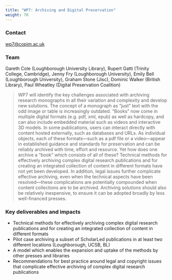 ```yaml
---
title: "WP7: Archiving and Digital Preservation"
weight: 70
---
```


### Contact

[wp7@copim.ac.uk](mailto:wp7@copim.ac.uk)  

### Team

Gareth Cole (Loughborough University Library), Rupert Gatti (Trinity College, Cambridge), Jenny Fry (Loughborough University), Emily Bell (Loughborough University), Graham Stone (Jisc), Dominic Walker (British Library), Paul Wheatley (Digital Preservation Coalition)

> WP7 will identify the key challenges associated with archiving research monographs in all their variation and complexity and develop new solutions. The concept of a monograph as “just” text with the odd image or table is increasingly outdated. “Books” now come in multiple digital formats (e.g. pdf, xml, epub) as well as hardcopy, and can also include embedded material such as videos and interactive 3D models. In some publications, users can interact directly with content hosted externally, such as databases and URLs. As individual objects, each of these formats—such as a pdf file or a video—appear in established guidance and standards for preservation and can be reliably archived with time, effort and resource. Yet how does one archive a “book” which consists of all of these? Technical methods for effectively archiving complex digital research publications and for creating an integrated collection of content in different formats have not yet been developed. In addition, legal issues further complicate effective archiving, even when the technical aspects have been resolved—these complications are potentially compounded when content collections are to be archived. Archiving solutions should also be relatively inexpensive, to ensure it can be adopted broadly by less well-financed presses.

### Key deliverables and impacts  

* Technical methods for effectively archiving complex digital research publications and for creating an integrated collection of content in different formats  
* Pilot case archiving a subset of ScholarLed publications in at least two different locations (Loughborough, UCSB, BL)  
* A model which enables the expansion and uptake of the methods by other presses and libraries
* Recommendations for best practice around legal and copyright issues that complicate effective archiving of complex digital research publications  
